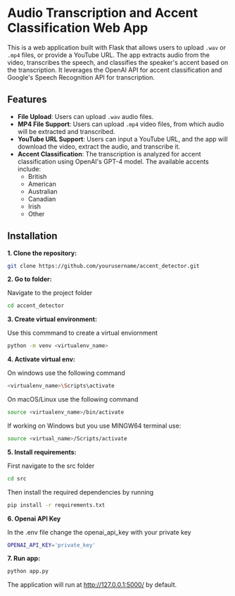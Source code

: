 # Audio Transcription and Accent Classification Web App

This is a web application built with Flask that allows users to upload `.wav` or `.mp4` files, or provide a YouTube URL. The app extracts audio from the video, transcribes the speech, and classifies the speaker's accent based on the transcription. It leverages the OpenAI API for accent classification and Google's Speech Recognition API for transcription.

## Features
- **File Upload**: Users can upload `.wav` audio files.
- **MP4 File Support**: Users can upload `.mp4` video files, from which audio will be extracted and transcribed.
- **YouTube URL Support**: Users can input a YouTube URL, and the app will download the video, extract the audio, and transcribe it.
- **Accent Classification**: The transcription is analyzed for accent classification using OpenAI's GPT-4 model. The available accents include:
  - British
  - American
  - Australian
  - Canadian
  - Irish
  - Other

## Installation

**1. Clone the repository:**

   ```bash
   git clone https://github.com/yourusername/accent_detector.git
   ```

**2. Go to folder:**

   Navigate to the project folder

   ```bash
   cd accent_detector
   ```

**3. Create virtual environment:**

   Use this commmand to create a virtual enviornment
    
   ```bash
   python -m venv <virtualenv_name>
   ```

**4. Activate virtual env:**

  On windows use the following command
    
   ```bash
   <virtualenv_name>\Scripts\activate
   ```

   On macOS/Linux use the following command
    
   ```bash
   source <virtualenv_name>/bin/activate
   ```

   If working on Windows but you use MINGW64 terminal use:
    
   ```bash
   source <virtual_name>/Scripts/activate
   ```

**5. Install requirements:**
   
   First navigate to the src folder
    
   ```bash
   cd src
   ```
   Then install the required dependencies by running
    
   ```bash
   pip install -r requirements.txt
   ```

**6. Openai API Key**
   
   In the .env file change the openai_api_key with your private key
     
   ```bash
   OPENAI_API_KEY='private_key'
   ```

**7. Run app:**
   
   ```bash
   python app.py
   ```

The application will run at http://127.0.0.1:5000/ by default.
   
